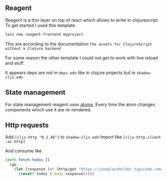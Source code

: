 ## Reagent 

Reagent is a thin layer on top of react which allows to write in clojurescript. 
To get started I used this template


```bash
lein new reagent-frontend myproject
```

This are according to the documentation
`the assets for ClojureScript without a Clojure backend`


For some reason the other template I could not get to work with live reload and stuff.

It appears deps are not in `deps.edn` like in clojure projects but in `shadow-cljs.edn`

## State management
For state management reagent uses [atoms](/clojure.md#atoms).
Every time the atom changes components which use it are re-rendered.

## Http requests
Add `[cljs-http "0.1.46"]` to `shadow-cljs.edn`
Import like `[cljs-http.client :as http]`

And consume like

```clojure
(defn fetch-todos []
  (go
    (let [response (<! (http/get "https://jsonplaceholder.typicode.com/todos"))]
      (reset! todos (:body response)))))
```
